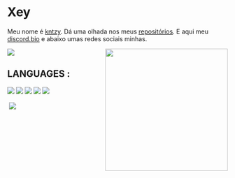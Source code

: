 # Xey

Meu nome é [kntzy](https://github.com/kntzy). Dá uma olhada nos meus [repositórios](https://github.com/kntzy?tab=repositories). E aqui meu [discord.bio](https://discords.com/bio/p/ekinotzy) e abaixo umas redes sociais minhas.

<img align="right" src="https://c.tenor.com/pBN2j-8OhKEAAAAC/loona-jinsuol.gif" height="280">

<a href="https://www.yoxey.tk/discord" target="_blank"><img src="https://img.shields.io/badge/Discord-7289DA?style=for-the-badge&logo=discord&logoColor=white" target="_blank"></a>
## LANGUAGES :

<img src="https://img.shields.io/badge/C%2B%2B-00599C?style=for-the-badge&logo=c%2B%2B&logoColor=white" /> <img src="https://img.shields.io/badge/C%23-239120?style=for-the-badge&logo=c-sharp&logoColor=white" /> <img src="https://img.shields.io/badge/HTML5-E34F26?style=for-the-badge&logo=html5&logoColor=white" /> <img src="https://img.shields.io/badge/CSS3-1572B6?style=for-the-badge&logo=css3&logoColor=white" /> <img src="https://img.shields.io/badge/Lua-2C2D72?style=for-the-badge&logo=lua&logoColor=white" />

<p>&nbsp;<img align="center" src="https://github-readme-stats.vercel.app/api?username=xeyay&&show_icons=true&title_color=ffffff&icon_color=bb2acf&text_color=daf7dc&bg_color=151515"/></p>
